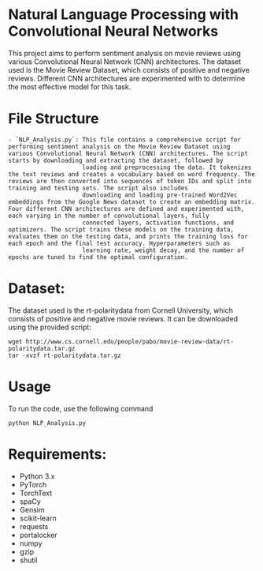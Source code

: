 # Natural Language Processing with Convolutional Neural Networks

This project aims to perform sentiment analysis on movie reviews using various Convolutional Neural Network (CNN) architectures. The dataset used is the Movie Review Dataset, which consists of positive and negative reviews. Different CNN architectures are experimented with to determine the most effective model for this task.

# File Structure
    - `NLP_Analysis.py`: This file contains a comprehensive script for performing sentiment analysis on the Movie Review Dataset using various Convolutional Neural Network (CNN) architectures. The script starts by downloading and extracting the dataset, followed by 
                         loading and preprocessing the data. It tokenizes the text reviews and creates a vocabulary based on word frequency. The reviews are then converted into sequences of token IDs and split into training and testing sets. The script also includes 
                         downloading and loading pre-trained Word2Vec embeddings from the Google News dataset to create an embedding matrix. Four different CNN architectures are defined and experimented with, each varying in the number of convolutional layers, fully 
                         connected layers, activation functions, and optimizers. The script trains these models on the training data, evaluates them on the testing data, and prints the training loss for each epoch and the final test accuracy. Hyperparameters such as 
                         learning rate, weight decay, and the number of epochs are tuned to find the optimal configuration.

# Dataset:

The dataset used is the rt-polaritydata from Cornell University, which consists of positive and negative movie reviews. It can be downloaded using the provided script:

```
wget http://www.cs.cornell.edu/people/pabo/movie-review-data/rt-polaritydata.tar.gz
tar -xvzf rt-polaritydata.tar.gz
```
# Usage
To run the code, use the following command
```
python NLP_Analysis.py
```

# Requirements:

- Python 3.x
- PyTorch
- TorchText
- spaCy
- Gensim
- scikit-learn
- requests
- portalocker
- numpy
- gzip
- shutil



